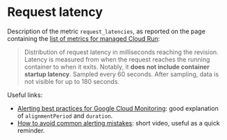 # Request latency

Description of the metric `request_latencies`, as reported on the page containing the [list of metrics for managed Cloud Run](https://cloud.google.com/monitoring/api/metrics_gcp#gcp-run):

> Distribution of request latency in milliseconds reaching the revision. Latency is measured from when the request reaches the running container to when it exits. Notably, it **does not include container startup latency**. Sampled every 60 seconds. After sampling, data is not visible for up to 180 seconds.

Useful links:

- [Alerting best practices for Google Cloud Monitoring](https://youtu.be/UjL-BlixJKY?t=342): good explanation of `alignmentPeriod` and `duration`.
- [How to avoid common alerting mistakes](https://youtu.be/QMyS-upk9ZU): short video, useful as a quick reminder.

